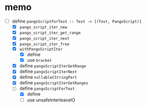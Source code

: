 memo
====

* [ ] define `pangoScriptForText :: Text -> [(Text, PangoScript)]`
	+ [x] `pango_script_iter_new`
	+ [x] `pango_script_iter_get_range`
	+ [x] `pango_script_iter_next`
	+ [x] `pango_script_iter_free`
	+ [x] `withPangoScriptIter`
		- [x] define
		- [x] use `bracket`
	+ [x] define `pangoScriptIterGetRange`
	+ [x] define `pangoScriptIterNext`
	+ [x] define `nullableCStringPart`
	+ [x] define `pangoScriptIterGetRanges`
	+ [ ] define `pangoScriptForText`
		- [x] define
		- [ ] use unsafeInterleaveIO
